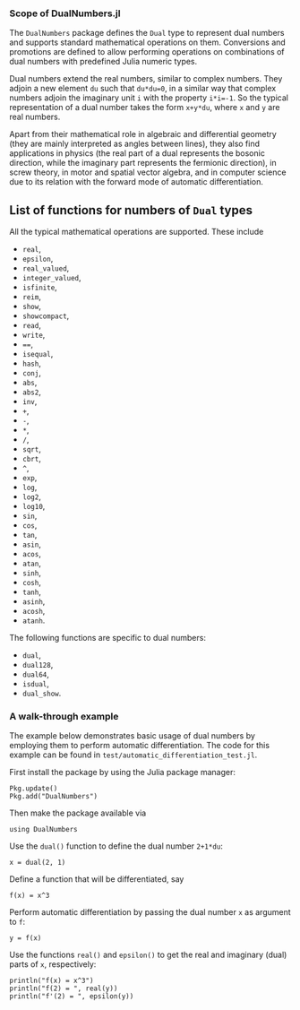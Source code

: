 ### Scope of DualNumbers.jl

The `DualNumbers` package defines the `Dual` type to represent dual numbers and 
supports standard mathematical operations on them. Conversions and promotions 
are defined to allow performing operations on combinations of dual numbers with 
predefined Julia numeric types.

Dual numbers extend the real numbers, similar to complex numbers. They adjoin a 
new element `du` such that `du*du=0`, in a similar way that complex numbers 
adjoin the imaginary unit `i` with the property `i*i=-1`. So the typical 
representation of a dual number takes the form `x+y*du`, where `x` and `y` are 
real numbers.

Apart from their mathematical role in algebraic and differential geometry (they 
are mainly interpreted as angles between lines), they also find applications in 
physics (the real part of a dual represents the bosonic direction, while the 
imaginary part represents the fermionic direction), in screw theory, in motor 
and spatial vector algebra, and in computer science due to its relation with the 
forward mode of automatic differentiation.

## List of functions for numbers of `Dual` types

All the typical mathematical operations are supported. These include
* `real`,
* `epsilon`,
* `real_valued`,
* `integer_valued`,
* `isfinite`,
* `reim`,
* `show`,
* `showcompact`,
* `read`,
* `write`,
* `==`,
* `isequal`,
* `hash`,
* `conj`,
* `abs`,
* `abs2`,
* `inv`,
* `+`,
* `-`,
* `*`,
* `/`,
* `sqrt`,
* `cbrt`,
* `^`,
* `exp`,
* `log`,
* `log2`,
* `log10`,
* `sin`,
* `cos`,
* `tan`,
* `asin`,
* `acos`,
* `atan`,
* `sinh`,
* `cosh`,
* `tanh`,
* `asinh`,
* `acosh`,
* `atanh`.

The following functions are specific to dual numbers:
* `dual`,
* `dual128`,
* `dual64`,
* `isdual`,
* `dual_show`.

### A walk-through example

The example below demonstrates basic usage of dual numbers by employing them to 
perform automatic differentiation. The code for this example can be found in 
`test/automatic_differentiation_test.jl`.

First install the package by using the Julia package manager:

    Pkg.update()
    Pkg.add("DualNumbers")
    
Then make the package available via

    using DualNumbers

Use the `dual()` function to define the dual number `2+1*du`:

    x = dual(2, 1)

Define a function that will be differentiated, say

    f(x) = x^3

Perform automatic differentiation by passing the dual number `x` as argument to 
`f`:

    y = f(x)

Use the functions `real()` and `epsilon()` to get the real and imaginary (dual) 
parts of `x`, respectively:

    println("f(x) = x^3")
    println("f(2) = ", real(y))
    println("f'(2) = ", epsilon(y))
